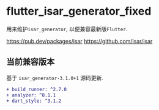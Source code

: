 # flutter_isar_generator_fixed

用来维护`isar_generator`, 以便兼容最新版`Flutter`.

https://pub.dev/packages/isar
https://github.com/isar/isar

## 当前兼容版本

基于 `isar_generator-3.1.0+1` 源码更新.

```diff
+ build_runner: ^2.7.0
+ analyzer: ^8.1.1
+ dart_style: ^3.1.2
```
